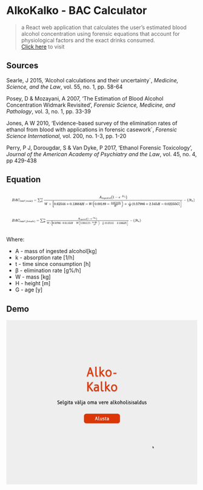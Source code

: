 # AlkoKalko - BAC Calculator

> a React web application that calculates the user’s estimated blood alcohol concentration using forensic equations that account for physiological factors and the exact drinks consumed.\
> [Click here](https://henrisuurorg.github.io/alkokalko/#/) to visit
## Sources
Searle, J 2015, ‘Alcohol calculations and their uncertainty`, *Medicine, Science, and the Law*, vol. 55, no. 1, pp. 58-64

Posey, D & Mozayani, A 2007, ‘The Estimation of Blood Alcohol Concentration Widmark Revisited’, *Forensic Science, Medicine, and Pathology*, vol. 3, no. 1, pp. 33-39

Jones, A W 2010, ‘Evidence-based survey of the elimination rates of ethanol from blood with applications in forensic casework`, *Forensic Science International*, vol. 200, no. 1-3, pp. 1-20

Perry, P J, Dorougdar, S & Van Dyke, P 2017, ‘Ethanol Forensic Toxicology’, *Journal of the American Academy of Psychiatry and the Law*, vol. 45, no. 4, pp 429-438

## Equation
![Equation](https://github.com/HenriSuurorg/alkokalko/blob/master/equation.png)

Where:
- A - mass of ingested alcohol[kg]
- k - absorption rate [1/h]
- t - time since consumption [h]
- β - elimination rate [g%/h]
- W - mass [kg]
- H - height [m]
- G - age [y]

## Demo
![Demo gif](https://github.com/HenriSuurorg/alkokalko/blob/master/demo.gif)

